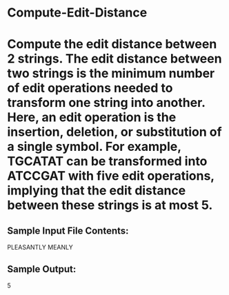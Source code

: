 # Compute-Edit-Distance

# Compute the edit distance between 2 strings. The edit distance between two strings is the minimum number of edit operations needed to transform one string into another. Here, an edit operation is the insertion, deletion, or substitution of a single symbol. For example, TGCATAT can be transformed into ATCCGAT with five edit operations, implying that the edit distance between these strings is at most 5.

## Sample Input File Contents:
PLEASANTLY
MEANLY

## Sample Output:
5
